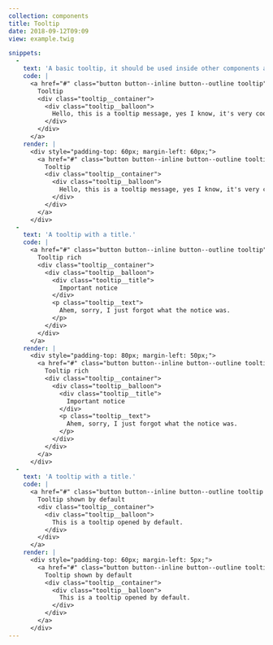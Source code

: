 ```yaml
---
collection: components
title: Tooltip
date: 2018-09-12T09:09
view: example.twig

snippets:
  -
    text: 'A basic tooltip, it should be used inside other components as in the `button` example.'
    code: |
      <a href="#" class="button button--inline button--outline tooltip">
        Tooltip
        <div class="tooltip__container">
          <div class="tooltip__balloon">
            Hello, this is a tooltip message, yes I know, it's very cool!
          </div>
        </div>
      </a>
    render: |
      <div style="padding-top: 60px; margin-left: 60px;">
        <a href="#" class="button button--inline button--outline tooltip">
          Tooltip
          <div class="tooltip__container">
            <div class="tooltip__balloon">
              Hello, this is a tooltip message, yes I know, it's very cool!
            </div>
          </div>
        </a>
      </div>
  -
    text: 'A tooltip with a title.'
    code: |
      <a href="#" class="button button--inline button--outline tooltip">
        Tooltip rich
        <div class="tooltip__container">
          <div class="tooltip__balloon">
            <div class="tooltip__title">
              Important notice
            </div>
            <p class="tooltip__text">
              Ahem, sorry, I just forgot what the notice was.
            </p>
          </div>
        </div>
      </a>
    render: |
      <div style="padding-top: 80px; margin-left: 50px;">
        <a href="#" class="button button--inline button--outline tooltip">
          Tooltip rich
          <div class="tooltip__container">
            <div class="tooltip__balloon">
              <div class="tooltip__title">
                Important notice
              </div>
              <p class="tooltip__text">
                Ahem, sorry, I just forgot what the notice was.
              </p>
            </div>
          </div>
        </a>
      </div>
  -
    text: 'A tooltip with a title.'
    code: |
      <a href="#" class="button button--inline button--outline tooltip tooltip--show">
        Tooltip shown by default
        <div class="tooltip__container">
          <div class="tooltip__balloon">
            This is a tooltip opened by default.
          </div>
        </div>
      </a>
    render: |
      <div style="padding-top: 60px; margin-left: 5px;">
        <a href="#" class="button button--inline button--outline tooltip tooltip--show">
          Tooltip shown by default
          <div class="tooltip__container">
            <div class="tooltip__balloon">
              This is a tooltip opened by default.
            </div>
          </div>
        </a>
      </div>
---
```

